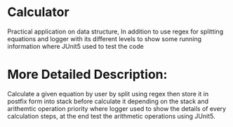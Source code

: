 # Calculator
Practical application on data structure, In addition to use regex for splitting equations and logger with its different levels to show some running information where JUnit5 used to test the code

# More Detailed Description:
Calculate a given equation by user by split using regex then store it in postfix form into stack before calculate it depending on the stack and arithemtic operation priority 
where logger used to show the details of every calculation steps, at the end test the arithmetic operations using JUnit5.
